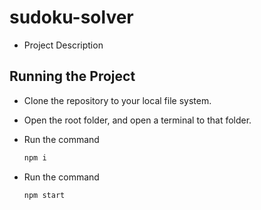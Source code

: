 # sudoku-solver
- Project Description


## Running the Project
- Clone the repository to your local file system.
- Open the root folder, and open a terminal to that folder.
- Run the command

  ```sh
  npm i
  ```
- Run the command
  ```sh
  npm start
  ```
